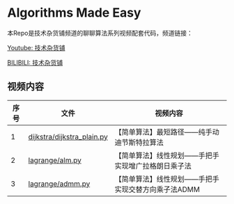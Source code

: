 # Algorithms Made Easy
本Repo是技术杂货铺频道的聊聊算法系列视频配套代码，频道链接：

<link rel="stylesheet" href="https://cdnjs.cloudflare.com/ajax/libs/font-awesome/5.15.3/css/all.min.css">


<i class="fab fa-youtube"></i> [Youtube: 技术杂货铺](https://www.youtube.com/channel/UCIwyjjhkLuUIiBzYfTdcJCw)

<i class="fab fa-bilibili"></i> [BILIBILI: 技术杂货铺](https://space.bilibili.com/3494375778683308)



## 视频内容

| 序号 | 文件 | 视频内容 |
| --- | --- | --- |
| 1 | [dijkstra/dijkstra_plain.py](dijkstra/dijkstra_plain.py) | 【简单算法】最短路径——纯手动迪节斯特拉算法 |
| 2 | [lagrange/alm.py](lagrange/alm.py) | 【简单算法】线性规划——手把手实现增广拉格朗日乘子法 |
| 3 | [lagrange/admm.py](lagrange/admm.py) | 【简单算法】线性规划——手把手实现交替方向乘子法ADMM |

